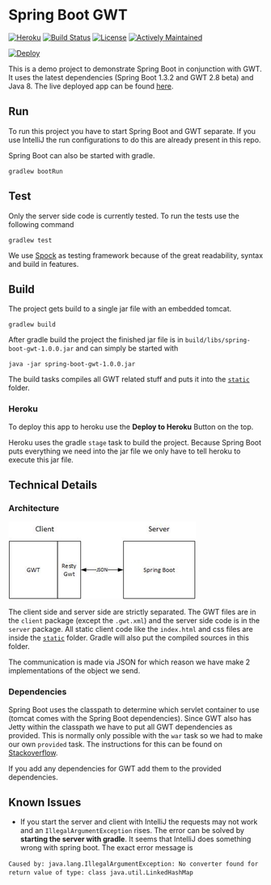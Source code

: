 # Spring Boot GWT

[![Heroku](http://heroku-badge.herokuapp.com/?app=spring-boot-gwt&style=flat)](https://spring-boot-gwt.herokuapp.com/)
[![Build Status](https://img.shields.io/travis/feedm3/spring-boot-gwt.svg?style=flat-square)](https://travis-ci.org/feedm3/spring-boot-gwt.svg?style=flat-square)
[![License](http://img.shields.io/:license-mit-blue.svg?style=flat-square)](http://badges.mit-license.org)
[![Actively Maintained](https://maintained.tech/badge.svg)](https://maintained.tech/)

[![Deploy](https://www.herokucdn.com/deploy/button.svg)](https://heroku.com/deploy?template=https://github.com/feedm3/spring-boot-gwt/blob/master)

This is a demo project to demonstrate Spring Boot in conjunction with GWT. It uses the latest
dependencies (Spring Boot 1.3.2 and GWT 2.8 beta) and Java 8. The live deployed app can be found [here](https://spring-boot-gwt.herokuapp.com/).

## Run

To run this project you have to start Spring Boot and GWT separate. If you use IntelliJ the run configurations
to do this are already present in this repo.

Spring Boot can also be started with gradle.

```
gradlew bootRun
```

## Test

Only the server side code is currently tested. To run the tests use the following command

```
gradlew test
```

We use [Spock](https://github.com/spockframework/spock) as testing framework because of the great
readability, syntax and build in features.

## Build

The project gets build to a single jar file with an embedded tomcat.

```
gradlew build
```

After gradle build the project the finished jar file is in `build/libs/spring-boot-gwt-1.0.0.jar`
and can simply be started with

```
java -jar spring-boot-gwt-1.0.0.jar
```

The build tasks compiles all GWT related stuff and puts it into the [`static`](src/main/resources/static) folder.

### Heroku

To deploy this app to heroku use the __Deploy to Heroku__ Button on the top.

Heroku uses the gradle `stage` task to build the project. Because Spring Boot puts everything we
need into the jar file we only have to tell heroku to execute this jar file.

## Technical Details

### Architecture

![Architecture](docs/architecture.jpg)

The client side and server side are strictly separated. The GWT files are in the `client` package
(except the `.gwt.xml`) and the server side code is in the `server` package. All static client code
like the `index.html` and css files are inside the [`static`](src/main/resources/static) folder. Gradle
will also put the compiled sources in this folder.

The communication is made via JSON for which reason we have make 2 implementations of the object we send.

### Dependencies

Spring Boot uses the classpath to determine which servlet container to use (tomcat comes with the Spring
Boot dependencies). Since GWT also has Jetty within the classpath we have to put all GWT dependencies
as provided. This is normally only possible with the `war` task so we had to make our own `provided` task.
The instructions for this can be found on [Stackoverflow](http://stackoverflow.com/a/20841280/3141881).

If you add any dependencies for GWT add them to the provided dependencies.

## Known Issues

- If you start the server and client with IntelliJ the requests may not work and an `IllegalArgumentException`
rises. The error can be solved by __starting the server with gradle__. It seems that IntelliJ does something
wrong with spring boot. The exact error message is

```Caused by: java.lang.IllegalArgumentException: No converter found for return value of type: class java.util.LinkedHashMap```
